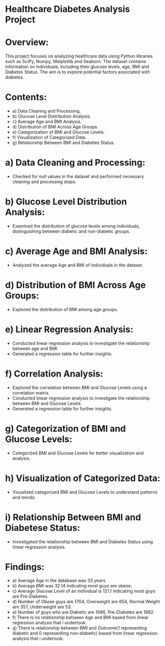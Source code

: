 # Healthcare Diabetes Analysis Project

# Overview:

This project focuses on analyzing healthcare data using Python libraries such as SciPy, Numpy, Matplotlib and Seaborn. The dataset contains information on individuals, including their glucose levels, age, BMI and Diabetes Status. The aim is to explore potential factors associated with diabetes.

# Contents:

- a) Data Cleaning and Processing.
- b) Glucose Level Distribution Analysis.
- c) Average Age and BMI Analysis.
- d) Distribution of BMI Across Age Groups.
- e) Categorization of BMI and Glucose Levels.
- f) Visualization of Categorized Data.
- g) Relationship Between BMI and Diabetes Status.


# a) Data Cleaning and Processing:

- Checked for null values in the dataset and performed necessary cleaning and processing steps.

# b) Glucose Level Distribution Analysis:

- Examined the distribution of glucose levels among individuals, distinguishing between diabetic and non-diabetic groups.

# c) Average Age and BMI Analysis:

- Analyzed the average Age and BMI of individuals in the dataset.

# d) Distribution of BMI Across Age Groups:

- Explored the distribution of BMI among age groups.

# e) Linear Regression Analysis:

- Conducted linear regression analysis to investigate the relationship between age and BMI
- Generated a regression table for further insights.

# f) Correlation Analysis:

- Explored the correlation between BMI and Glucose Levels using a correlation matrix.
-  Conducted linear regression analysis to investigate the relationship between BMI and Glucose Levels.
-  Generated a regression table for further insights.

# g) Categorization of BMI and Glucose Levels:

- Categorized BMI and Glucose Levels for better visualization and analysis.

# h) Visualization of Categorized Data:

- Visualized categorized BMI and Glucose Levels to understand patterns and trends.

# i) Relationship Between BMI and Diabetese Status:

- Investigated the relationship between BMI and Diabetes Status using linear regression analysis.

# Findings:

 - a) Average Age in the database was 33 years.
 - b) Average BMI was 32.14 indicating most guys are obese.
 - c) Average Glucose Level of an individual is 121.1 indicating most guys are Pre-Diabetes.
 - d) Number of Obese guys are 1704, Overweight are 654, Normal Weight are 357, Underweight are 53.
 - e) Number of guys who are Diabetic are 1086, Pre-Diabetes are 1682.
 - f) There is no relationship between Age and BMI based from linear regression analysis that i undertook.
 - g) There is relationship between BMI and Outcome(1 representing diabetic and 0 representing non-diabetic) based from linear regression analysis that i undertook.
